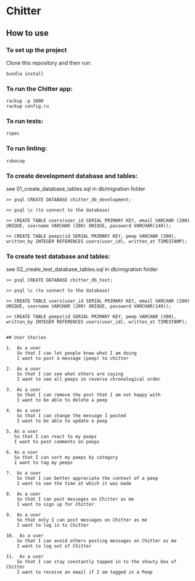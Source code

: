 # Chitter


## How to use

### To set up the project

Clone this repository and then run:

```
bundle install
```

### To run the Chitter app:

```
rackup -p 3000
rackup config.ru
```

### To run tests:

```
rspec
```

### To run linting:

```
rubocop
```
### To create development database and tables:

see 01_create_database_tables.sql in db/migration folder
```
>> psql CREATE DATABASE chitter_db_development;

>> psql \c (to connect to the database)

>> CREATE TABLE users(user_id SERIAL PRIMARY KEY, email VARCHAR (200) UNIQUE, username VARCHAR (200) UNIQUE, password VARCHAR(140));

>> CREATE TABLE peeps(id SERIAL PRIMARY KEY, peep VARCHAR (300), written_by INTEGER REFERENCES users(user_id), written_at TIMESTAMP);

```
### To create test database and tables:

see 02_create_test_database_tables.sql in db/migration folder
```
>> psql CREATE DATABASE chitter_db_test;

>> psql \c (to connect to the database)

>> CREATE TABLE users(user_id SERIAL PRIMARY KEY, email VARCHAR (200) UNIQUE, username VARCHAR (200) UNIQUE, password VARCHAR(140));

>> CREATE TABLE peeps(id SERIAL PRIMARY KEY, peep VARCHAR (300), written_by INTEGER REFERENCES users(user_id), written_at TIMESTAMP);


## User Stories

1.  As a user
    So that I can let people know what I am doing  
    I want to post a message (peep) to chitter

2.  As a user
    So that I can see what others are saying  
    I want to see all peeps in reverse chronological order

3.  As a user
    So that I can remove the post that I am not happy with
    I want to be able to delete a peep

4.  As a user
    So that I can change the message I posted
    I want to be able to update a peep

5. As a user
   So that I can react to my peeps
   I want to post comments on peeps

6. As a user
   So that I can sort my peeps by category
   I want to tag my peeps

7.  As a user
    So that I can better appreciate the context of a peep
    I want to see the time at which it was made

8.  As a user
    So that I can post messages on Chitter as me
    I want to sign up for Chitter

9.  As a user
    So that only I can post messages on Chitter as me
    I want to log in to Chitter

10.  As a user
    So that I can avoid others posting messages on Chitter as me
    I want to log out of Chitter

11.  As a user
    So that I can stay constantly tapped in to the shouty box of Chitter
    I want to receive an email if I am tagged in a Peep